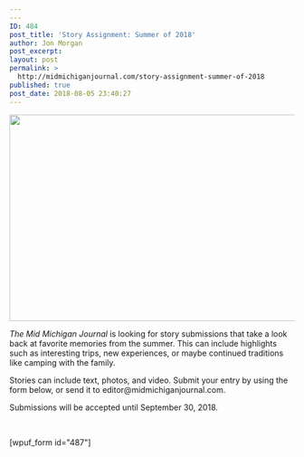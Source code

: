 ```yaml
---
---
ID: 484
post_title: 'Story Assignment: Summer of 2018'
author: Jon Morgan
post_excerpt:
layout: post
permalink: >
  http://midmichiganjournal.com/story-assignment-summer-of-2018
published: true
post_date: 2018-08-05 23:40:27
---
```

<p><em><a href="http://midmichiganjournal.com/story-assignment-summer-of-2018/beach-scene" rel="attachment wp-att-493"><img class="alignnone size-medium wp-image-493" src="http://midmichiganjournal.com/wp-content/uploads/2018/08/beach-scene-509x365.png" alt="" width="509" height="365" /></a></em></p>
<p><em>The Mid Michigan Journal</em> is looking for story submissions that take a look back at favorite memories from the summer. This can include highlights such as interesting trips, new experiences, or maybe continued traditions like camping with the family.</p>
<p>Stories can include text, photos, and video. Submit your entry by using the form below, or send it to editor@midmichiganjournal.com.</p>
<p>Submissions will be accepted until September 30, 2018.</p>
<p>&nbsp;</p>
<p>[wpuf_form id=&quot;487&quot;]</p>